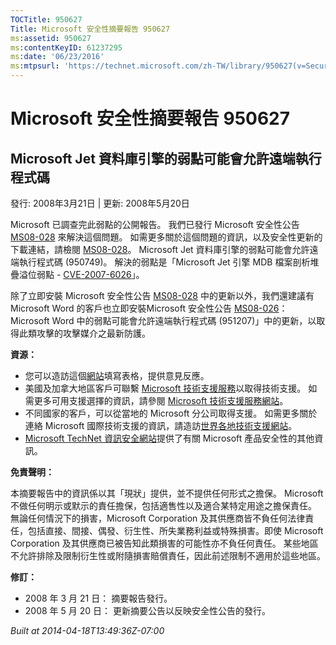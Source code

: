 ```yaml
---
TOCTitle: 950627
Title: Microsoft 安全性摘要報告 950627
ms:assetid: 950627
ms:contentKeyID: 61237295
ms:date: '06/23/2016'
ms:mtpsurl: 'https://technet.microsoft.com/zh-TW/library/950627(v=Security.10)'
---
```



Microsoft 安全性摘要報告 950627
===============================

Microsoft Jet 資料庫引擎的弱點可能會允許遠端執行程式碼
------------------------------------------------------

發行: 2008年3月21日 | 更新: 2008年5月20日

Microsoft 已調查完此弱點的公開報告。 我們已發行 Microsoft 安全性公告 [MS08-028](https://go.microsoft.com/fwlink/?linkid=114750) 來解決這個問題。 如需更多關於這個問題的資訊，以及安全性更新的下載連結，請檢閱 [MS08-028](https://technet.microsoft.com/security/bulletin/ms08-028)。 Microsoft Jet 資料庫引擎的弱點可能會允許遠端執行程式碼 (950749)。 解決的弱點是「Microsoft Jet 引擎 MDB 檔案剖析堆疊溢位弱點 - [CVE-2007-6026](https://www.cve.mitre.org/cgi-bin/cvename.cgi?name=cve-2007-6026)」。

除了立即安裝 Microsoft 安全性公告 [MS08-028](https://go.microsoft.com/fwlink/?linkid=114750) 中的更新以外，我們還建議有 Microsoft Word 的客戶也立即安裝Microsoft 安全性公告 [MS08-026](https://technet.microsoft.com/security/bulletin/ms08-026)： Microsoft Word 中的弱點可能會允許遠端執行程式碼 (951207)」中的更新，以取得此類攻擊的攻擊媒介之最新防護。

**資源：** 

-   您可以造訪這個[網站](https://support.microsoft.com/common/survey.aspx?scid=sw;en;1257&amp;showpage=1&amp;ws=technet&amp;sd=tech)填寫表格，提供意見反應。
-   美國及加拿大地區客戶可聯繫 [Microsoft 技術支援服務](https://go.microsoft.com/fwlink/?linkid=21131)以取得技術支援。 如需更多可用支援選擇的資訊，請參閱 [Microsoft 技術支援服務網站](https://support.microsoft.com/)。
-   不同國家的客戶，可以從當地的 Microsoft 分公司取得支援。 如需更多關於連絡 Microsoft 國際技術支援的資訊，請造訪[世界各地技術支援網站](https://go.microsoft.com/fwlink/?linkid=21155)。
-   [Microsoft TechNet 資訊安全網站](https://www.microsoft.com/taiwan/technet/security/default.mspx)提供了有關 Microsoft 產品安全性的其他資訊。

**免責聲明：** 

本摘要報告中的資訊係以其「現狀」提供，並不提供任何形式之擔保。 Microsoft 不做任何明示或默示的責任擔保，包括適售性以及適合某特定用途之擔保責任。 無論任何情況下的損害，Microsoft Corporation 及其供應商皆不負任何法律責任，包括直接、間接、偶發、衍生性、所失業務利益或特殊損害。即使 Microsoft Corporation 及其供應商已被告知此類損害的可能性亦不負任何責任。 某些地區不允許排除及限制衍生性或附隨損害賠償責任，因此前述限制不適用於這些地區。

**修訂：** 

-   2008 年 3 月 21 日： 摘要報告發行。
-   2008 年 5 月 20 日： 更新摘要公告以反映安全性公告的發行。

*Built at 2014-04-18T13:49:36Z-07:00*
